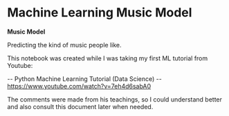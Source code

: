 # Machine Learning Music Model

<strong> Music Model </strong>

Predicting the kind of music people like.

This notebook was created while I was taking my first ML tutorial from Youtube:

-- Python Machine Learning Tutorial (Data Science) -- https://www.youtube.com/watch?v=7eh4d6sabA0

The comments were made from his teachings, so I could understand better and also consult this document later when needed.

